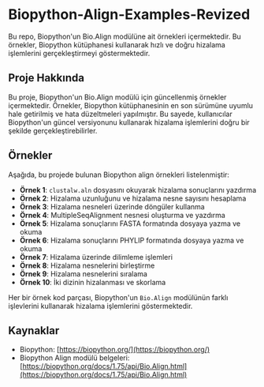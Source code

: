 # Biopython-Align-Examples-Revized
Bu repo, Biopython'un Bio.Align modülüne ait örnekleri içermektedir. Bu örnekler, Biopython kütüphanesi kullanarak hızlı ve doğru hizalama işlemlerini gerçekleştirmeyi göstermektedir.

## Proje Hakkında
Bu proje, Biopython'un Bio.Align modülü için güncellenmiş örnekler içermektedir. Örnekler, Biopython kütüphanesinin en son sürümüne uyumlu hale getirilmiş ve hata düzeltmeleri yapılmıştır. Bu sayede, kullanıcılar Biopython'un güncel versiyonunu kullanarak hizalama işlemlerini doğru bir şekilde gerçekleştirebilirler.


## Örnekler

Aşağıda, bu projede bulunan Biopython align örnekleri listelenmiştir:

- **Örnek 1**: `clustalw.aln` dosyasını okuyarak hizalama sonuçlarını yazdırma
- **Örnek 2**: Hizalama uzunluğunu ve hizalama nesne sayısını hesaplama
- **Örnek 3**: Hizalama nesneleri üzerinde döngüler kullanma
- **Örnek 4**: MultipleSeqAlignment nesnesi oluşturma ve yazdırma
- **Örnek 5**: Hizalama sonuçlarını FASTA formatında dosyaya yazma ve okuma
- **Örnek 6**: Hizalama sonuçlarını PHYLIP formatında dosyaya yazma ve okuma
- **Örnek 7**: Hizalama üzerinde dilimleme işlemleri
- **Örnek 8**: Hizalama nesnelerini birleştirme
- **Örnek 9**: Hizalama nesnelerini sıralama
- **Örnek 10**: İki dizinin hizalanması ve skorlama

Her bir örnek kod parçası, Biopython'un `Bio.Align` modülünün farklı işlevlerini kullanarak hizalama işlemlerini göstermektedir.

## Kaynaklar

- Biopython: [https://biopython.org/](https://biopython.org/)
- Biopython Align modülü belgeleri: [https://biopython.org/docs/1.75/api/Bio.Align.html](https://biopython.org/docs/1.75/api/Bio.Align.html)
